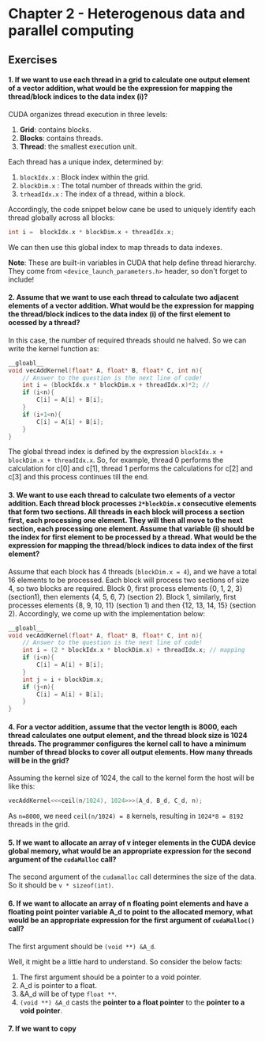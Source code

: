 # Chapter 2 - Heterogenous data and parallel computing

## Exercises

#### 1. If we want to use each thread in a grid to calculate one output element of a vector addition, what would be the expression for mapping the thread/block indices to the data index (i)?

CUDA organizes thread execution in three levels:

1. **Grid**: contains blocks.
2. **Blocks**: contains threads.
3. **Thread**: the smallest execution unit.

Each thread has a unique index, determined by:

1. `blockIdx.x` : Block index within the grid.
2. `blockDim.x` : The total number of threads within the grid.
3. `trheadIdx.x` : The index of a thread, within a block.

Accordingly, the code snippet below cane be used to uniquely identify each thread globally across all blocks:

```c++
int i =  blockIdx.x * blockDim.x + threadIdx.x;
```

We can then use this global index to map threads to data indexes.

**Note**: These are built-in variables in CUDA that help define thread hierarchy. They come from `<device_launch_parameters.h>` header, so don't forget to include!



#### 2. Assume that we want to use each thread to calculate two adjacent elements of  a vector addition. What would be the expression for mapping the thread/block indices to the data index (i) of the first element to ocessed by a thread?

In this case, the number of required threads should ne halved. So we can write the kernel function as:

```c++
__gloabl__
void vecAddKernel(float* A, float* B, float* C, int n){
    // Answer to the question is the next line of code!
    int i = (blockIdx.x * blockDim.x + threadIdx.x)*2; //
    if (i<n){
        C[i] = A[i] + B[i];
    }
    if (i+1<n){
        C[i] = A[i] + B[i];
    }
}
```

The global thread index is defined by the expression `blockIdx.x + blockDim.x + threadIdx.x`. So, for example, thread 0 performs the calculation for c[0] and c[1], thread 1 performs the calculations for c[2] and c[3] and this process continues till the end.

#### 3. We want to use each thread to calculate two elements of a vector addition. Each thread block processes `2*blockDim.x` consecutive elements that form two sections. All threads in each block will process a section first, each processing one element. They will then all move to the next section, each processing one element. Assume that variable (i) should be the index for first element to be processed by a thread. What would be the expression for mapping the thread/block indices to data index of the first element?

Assume that each block has 4 threads (`blockDim.x = 4`), and we have a total 16 elements to be processed. Each block will process two sections of size 4, so two blocks are required. Block 0, first process elements {0, 1, 2, 3} (section1), then elements {4, 5, 6, 7} (section 2). Block 1, similarly, first processes elements {8, 9, 10, 11} (section 1) and then {12, 13, 14, 15} (section 2). Accordingly, we come up with the implementation below:

```c++
__gloabl__
void vecAddKernel(float* A, float* B, float* C, int n){
    // Answer to the question is the next line of code!
	int i = (2 * blockIdx.x * blockDim.x) + threadIdx.x; // mapping
    if (i<n){
        C[i] = A[i] + B[i];
    }
    int j = i + blockDim.x;
    if (j<n){
        C[i] = A[i] + B[i];
    }
}
```

#### 4. For a vector addition, assume that the vector length is 8000, each thread calculates one output element, and the thread block size is 1024 threads. The programmer configures the kernel call to have a minimum number of thread blocks to cover all output elements. How many threads will be in the grid?

Assuming the kernel size of 1024, the call to the kernel form the host will be like this:

```c++
vecAddKernel<<<ceil(n/1024), 1024>>>(A_d, B_d, C_d, n);
```

As `n=8000`, we need `ceil(n/1024) = 8` kernels, resulting in `1024*8 = 8192` threads in the grid.

#### 5. If we want to allocate an array of v integer elements in the CUDA device global memory, what would be an appropriate expression for the second argument of the `cudaMalloc` call?

The second argument of the `cudamalloc` call determines the size of the data. So it should be `v * sizeof(int)`.  

#### 6. If we want to allocate an array of n floating point elements and have a floating point pointer variable A_d to point to the allocated memory, what would be an appropriate expression for the first argument of `cudaMalloc()` call?

The first argument should be `(void **) &A_d`. 

Well, it might be a little hard to understand. So consider the below facts:

1. The first argument should be a pointer to a void pointer.
2. A_d is pointer to a float.
3. &A_d will be of type `float **`.
4. `(void **) &A_d` casts the **pointer to a float pointer** to the **pointer to a void pointer**.

#### 7. If we want to copy